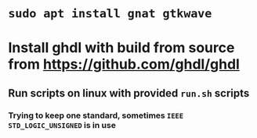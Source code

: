 # ```sudo apt install gnat gtkwave``` <br>
# Install ghdl with build from source from https://github.com/ghdl/ghdl
## Run scripts on linux with provided `run.sh` scripts
### Trying to keep one standard, sometimes `IEEE STD_LOGIC_UNSIGNED` is in use 